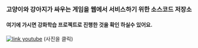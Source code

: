 ### 고양이와 강아지가 싸우는 게임을 웹에서 서비스하기 위한 소스코드 저장소

#### 여기에 가시면 강화학습 프로젝트로 진행한 것을 확인 하실수 있어요.
[![link youtube](https://img.youtube.com/vi/-AmrmdgaHVo/0.jpg)](https://github.com/NAMYUNWOO/catdogwar_rl)
(사진을 클릭)
